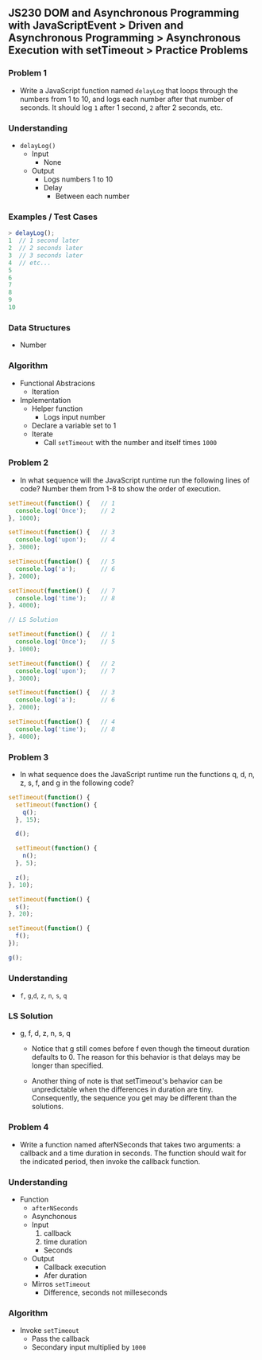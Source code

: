 ## JS230 DOM and Asynchronous Programming with JavaScriptEvent > Driven and Asynchronous Programming > Asynchronous Execution with setTimeout > Practice Problems

### Problem 1
- Write a JavaScript function named `delayLog` that loops through the numbers from 1 to 10, and logs each number after that number of seconds. It should log `1` after 1 second, `2` after 2 seconds, etc.

### Understanding
- `delayLog()`
  + Input
    * None
  + Output
    * Logs numbers 1 to 10
    * Delay
      - Between each number

### Examples / Test Cases
```js
> delayLog();
1  // 1 second later
2  // 2 seconds later
3  // 3 seconds later
4  // etc...
5
6
7
8
9
10
```

### Data Structures
- Number

### Algorithm
- Functional Abstracions
  + Iteration
- Implementation
  + Helper function
    * Logs input number
  + Declare a variable set to 1
  + Iterate
    * Call `setTimeout` with the number and itself times `1000`

### Problem 2
- In what sequence will the JavaScript runtime run the following lines of code? Number them from 1-8 to show the order of execution.
```js
setTimeout(function() {   // 1
  console.log('Once');    // 2
}, 1000);

setTimeout(function() {   // 3
  console.log('upon');    // 4
}, 3000);

setTimeout(function() {   // 5
  console.log('a');       // 6
}, 2000);

setTimeout(function() {   // 7
  console.log('time');    // 8
}, 4000);

// LS Solution

setTimeout(function() {   // 1
  console.log('Once');    // 5
}, 1000);

setTimeout(function() {   // 2
  console.log('upon');    // 7
}, 3000);

setTimeout(function() {   // 3
  console.log('a');       // 6
}, 2000);

setTimeout(function() {   // 4
  console.log('time');    // 8
}, 4000);
```

### Problem 3
- In what sequence does the JavaScript runtime run the functions q, d, n, z, s, f, and g in the following code?
```js
setTimeout(function() {
  setTimeout(function() {
    q();
  }, 15);

  d();

  setTimeout(function() {
    n();
  }, 5);

  z();
}, 10);

setTimeout(function() {
  s();
}, 20);

setTimeout(function() {
  f();
});

g();
```

### Understanding
- `f`, `g`,`d`, `z`, `n`, `s`, `q`

### LS Solution
- g, f, d, z, n, s, q
  + Notice that g still comes before f even though the timeout duration defaults to 0. The reason for this behavior is that delays may be longer than specified.

  + Another thing of note is that setTimeout's behavior can be unpredictable when the differences in duration are tiny. Consequently, the sequence you get may be different than the solutions.

### Problem 4
- Write a function named afterNSeconds that takes two arguments: a callback and a time duration in seconds. The function should wait for the indicated period, then invoke the callback function.

### Understanding
- Function
  + `afterNSeconds`
  + Asynchonous
  + Input
    1. callback
    2. time duration
      * Seconds
  + Output
    * Callback execution
    * Afer duration
  + Mirros `setTimeout`
    * Difference, seconds not milleseconds

### Algorithm
- Invoke `setTimeout`
  + Pass the callback
  + Secondary input multiplied by `1000`
